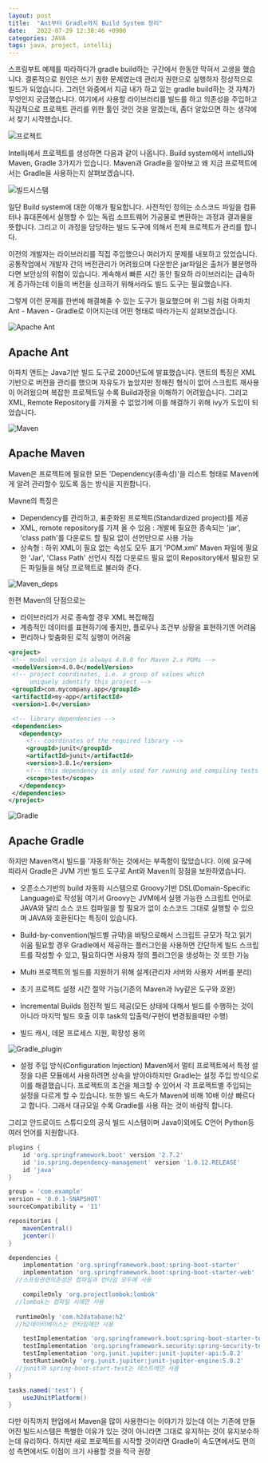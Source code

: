 ```yaml
---
layout: post
title:  "Ant부터 Gradle까지 Build System 정리"
date:   2022-07-29 12:38:46 +0900
categories: JAVA
tags: java, project, intellij
---
```

스프링부트 예제를 따라하다가 gradle build하는 구간에서 한동안 막혀서 고생을 했습니다. 결론적으로 원인은 쓰기 권한 문제였는데 관리자 권한으로 실행하자 정상적으로 빌드가 되었습니다. 그러던 와중에서 지금 내가 하고 있는 gradle build하는 것 자체가 무엇인지 궁금했습니다. 여기에서 사용할 라이브러리를 빌드를 하고 의존성을 주입하고 직감적으로 프로젝트 관리를 위한 툴인 것인 것을 알겠는데, 좀더 알았으면 하는 생각에서 찾기 시작했습니다.

![프로젝트](\assets\img\project.png)

Intellij에서 프로젝트를 생성하면 다음과 같이 나옵니다. Build system에서 intelliJ와 Maven, Gradle 3가지가 있습니다. Maven과 Gradle을 알아보고 왜 지금 프로젝트에서는 Gradle을 사용하는지 살펴보겠습니다.

![빌드시스템](\assets\img\build-system.png)

일단 Build system에 대한 이해가 필요합니다.
사전적인 정의는 소스코드 파일을 컴퓨터나 휴대폰에서 실행할 수 있는 독립 소프트웨어 가공물로 변환하는 과정과 결과물을 뜻합니다. 그리고 이 과정을 담당하는 빌드 도구에 의해서 전체 프로젝트가 관리를 합니다.

이전의 개발자는 라이브러리를 직접 주입했으나 여러가지 문제를 내포하고 있었습니다. 공통작업에서 개발자 간의 버전관리가 어려웠으며 다운받은 jar파일은 출처가 불분명하다면 보안상의 위험이 있습니다. 계속해서 빠른 시간 동안 필요하 라이브러리는 급속하게 증가하는데 이들의 버전을 싱크하기 위해서라도 빌드 도구는 필요했습니다.

그렇게 이런 문제를 한번에 해결해줄 수 있는 도구가 필요했으며 위 그림 처럼 아파치 Ant - Maven - Gradle로 이어지는데 어떤 형태로 따라가는지 살펴보겠습니다.

![Apache Ant](\assets\img\Apache_Ant.png)
## Apache Ant
아파치 앤트는 Java기반 빌드 도구로 2000년도에 발표했습니다. 앤트의 특징은 XML기반으로 버전을 관리를 했으며 자유도가 높았지만 정해진 형식이 없어 스크립트 재사용이 어려웠으며 복잡한 프로젝트일 수록 Build과정을 이해하기 어려웠습니다. 그리고 XML, Remote Repository를 가져올 수 없었기에 이를 해결하기 위해 ivy가 도입이 되었습니다.

![Maven](\assets\img\maven.jpg)
## Apache Maven
Maven은 프로젝트에 필요한 모든 'Dependency(종속성)'을 리스트 형태로 Maven에게 알려 관리할수 있도록 돕는 방식을 지원합니다.

Mavne의 특징은
- Dependency를 관리하고, 표준화된 프로젝트(Standardized project)를 제공
- XML, remote repository를 가져 올 수 있음 : 개발에 필요한 종속되는 'jar', 'class path'를 다운로드 할 필요 없이 선언만으로 사용 가능
- 상속형 : 하위 XML이 필요 없는 속성도 모두 표기
'POM.xml' Maven 파일에 필요한 'Jar', 'Class Path' 선언시 직접 다운로드 필요 없이 Repository에서 필요한 모든 파일들을 해당 프로젝트로 불러와 준다.

![Maven_deps](\assets\img\maven-deps.png)

한편 Maven의 단점으로는
- 라이브러리가 서로 종속할 경우 XML 복잡해짐
- 계층적인 데이터를 표현하기에 좋지만, 플로우나 조건부 상황을 표현하기엔 어려움
- 편리하나 맞춤화된 로직 실행이 어려움

 ```xml
<project>
  <!-- model version is always 4.0.0 for Maven 2.x POMs -->
  <modelVersion>4.0.0</modelVersion>
  <!-- project coordinates, i.e. a group of values which
       uniquely identify this project -->
  <groupId>com.mycompany.app</groupId>
  <artifactId>my-app</artifactId>
  <version>1.0</version>

  <!-- library dependencies -->
  <dependencies>
    <dependency>
      <!-- coordinates of the required library -->
      <groupId>junit</groupId>
      <artifactId>junit</artifactId>
      <version>3.8.1</version>
      <!-- this dependency is only used for running and compiling tests -->
      <scope>test</scope>
    </dependency>
  </dependencies>
</project>
 ```

![Gradle](\assets\img\Gradle.png)
## Apache Gradle
하지만 Maven역시 빌드를 '자동화'하는 것에서는 부족함이 많았습니다. 이에 요구에 따라서 Gradle은 JVM 기반 빌드 도구로 Ant와 Maven의 장점을 보완하였습니다.

- 오픈소스기반의 build 자동화 시스템으로 Groovy기반 DSL(Domain-Specific Language)로 작성됨
여기서 Groovy는 JVM에서 실행 가능한 스크립트 언어로 JAVA와 달리 소스 코드 컴파일을 할 필요가 없이 소스코드 그대로 실행할 수 있으며 JAVA와 호환된다는 특징이 있습니다.

- Build-by-convention(빌드별 규약)을 바탕으로해서 스크립트 규모가 작고 읽기 쉬움
필요할 경우 Gradle에서 제공하는 플러그인을 사용하면 간단하게 빌드 스크립트를 작성할 수 있고, 필요하다면 사용자 정의 플러그인을 생성하는 것 또한 가능

- Multi 프로젝트의 빌드를 지원하기 위해 설계(관리자 서버와 사용자 서버를 분리)
- 초기 프로젝트 설정 시간 절약 가능(기존의 Maven과 Ivy같은 도구와 호완)
- Incremental Builds 점진적 빌드 제공(모든 상태에 대해서 빌드를 수행하는 것이 아니라 마지막 빌드 호출 이후 task의 입출력/구현이 변경됬을때만 수행)
- 빌드 캐시, 데몬 프로세스 지원, 확장성 용의

![Gradle_plugin](\assets\img\gradle-plugin-overview.png)
- 설정 주입 방식(Configuration Injection)
Maven에서 멀티 프로젝트에서 특정 설정을 다른 모듈에서 사용하려면 상속을 받아야하지만 Gradle는 설정 주입 방식으로 이를 해결했습니다. 프로젝트의 조건을 체크할 수 있어서 각 프로젝트별 주입되는 설정을 다르게 할 수 있습니다. 또한 빌드 속도가 Maven에 비해 10배 이상 빠르다고 합니다. 그래서 대규모일 수록 Gradle를 사용 하는 것이 바람직 합니다.

그리고 안드로이드 스튜디오의 공식 빌드 시스템이며 Java이외에도 C언어 Python등 여러 언어를 지원합니다. 

```groovy
plugins {
	id 'org.springframework.boot' version '2.7.2'
	id 'io.spring.dependency-management' version '1.0.12.RELEASE'
	id 'java'
}

group = 'com.example'
version = '0.0.1-SNAPSHOT'
sourceCompatibility = '11'

repositories {
	mavenCentral()
	jcenter()
}

dependencies {
	implementation 'org.springframework.boot:spring-boot-starter'
	implementation 'org.springframework.boot:spring-boot-starter-web'
  //스프링관련의존성은 컴파일과 런타임 모두에 사용

	compileOnly 'org.projectlombok:lombok'
  //lombok는 컴파일 시에만 사용
  
  runtimeOnly 'com.h2database:h2'
  //h2데이터베이스는 런타임에만 사용

	testImplementation 'org.springframework.boot:spring-boot-starter-test'
	testImplementation 'org.springframework.security:spring-security-test'
	testImplementation 'org.junit.jupiter:junit-jupiter-api:5.8.2'
	testRuntimeOnly 'org.junit.jupiter:junit-jupiter-engine:5.8.2'
  //junit와 spring-boot-start-test는 테스트에만 사용
}

tasks.named('test') {
	useJUnitPlatform()
}
```

다만 아직까지 현업에서 Maven을 많이 사용한다는 이야기가 있는데 이는 기존에 만들어진 빌드시스템은 특별한 이유가 있는 것이 아니라면 그대로 유지하는 것이 유지보수하는데 유리하다. 하지만 새로 프로젝트를 시작할 것이라면 Gradle이 속도면에서도 편의성 측면에서도 이점이 크기 사용할 것을 적극 권장